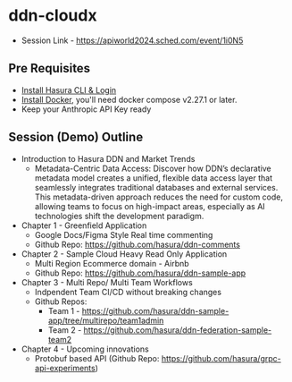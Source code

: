 # ddn-cloudx

- Session Link - https://apiworld2024.sched.com/event/1i0N5

## Pre Requisites

- [Install Hasura CLI & Login](https://hasura.io/docs/3.0/cli/installation)
- [Install Docker](https://docs.docker.com/engine/install/), you'll need docker compose v2.27.1 or later.
- Keep your Anthropic API Key ready

## Session (Demo) Outline

  - Introduction to Hasura DDN and Market Trends
    - Metadata-Centric Data Access: Discover how DDN’s declarative metadata model creates a unified, flexible data access layer that seamlessly integrates traditional databases and external services. This metadata-driven approach reduces the need for custom code, allowing teams to focus on high-impact areas, especially as AI technologies shift the development paradigm.   
  - Chapter 1 - Greenfield Application
    - Google Docs/Figma Style Real time commenting 
    - Github Repo: https://github.com/hasura/ddn-comments 
  - Chapter 2 - Sample Cloud Heavy Read Only Application
    - Multi Region Ecommerce domain - Airbnb
    - Github Repo: https://github.com/hasura/ddn-sample-app
  - Chapter 3 - Multi Repo/ Multi Team Workflows
    - Indpendent Team CI/CD without breaking changes
    - Github Repos:
      - Team 1 - https://github.com/hasura/ddn-sample-app/tree/multirepo/team1admin 
      - Team 2 - https://github.com/hasura/ddn-federation-sample-team2
  - Chapter 4 - Upcoming innovations
    - Protobuf based API (Github Repo: https://github.com/hasura/grpc-api-experiments)
